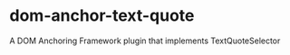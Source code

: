dom-anchor-text-quote
=====================

A DOM Anchoring Framework plugin that implements TextQuoteSelector
